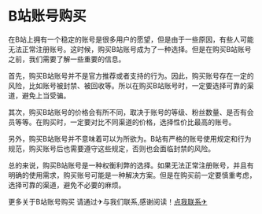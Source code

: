# B站账号购买

在B站上拥有一个稳定的账号是很多用户的愿望，但是由于一些原因，有些人可能无法正常注册账号。这时候，购买B站账号成为了一种选择。但是在购买B站账号之前，我们需要了解一些重要的信息。

首先，购买B站账号并不是官方推荐或者支持的行为。因此，购买账号存在一定的风险，比如账号被封禁、被回收等。所以在购买B站账号时，一定要选择可靠的渠道，避免上当受骗。

其次，购买B站账号的价格会有所不同，取决于账号的等级、粉丝数量、是否有会员等等。在购买时，一定要对比不同渠道的价格，选择性价比最高的账号。

另外，购买B站账号并不意味着可以为所欲为。B站有严格的账号使用规定和行为规范，购买账号后也需要遵守这些规定，否则也会面临封禁的风险。

总的来说，购买B站账号是一种权衡利弊的选择。如果无法正常注册账号，并且有明确的使用需求，购买账号可能是一种解决方案。但是在购买前一定要慎重考虑，选择可靠的渠道，避免不必要的麻烦。

更多关于B站账号购买 请通过✈与我们联系,感谢阅读！[点我联系✈](https://www.G208.com)